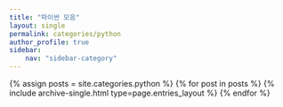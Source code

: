 ```yaml
---
title: "파이썬 모음"
layout: single
permalink: categories/python
author_profile: true
sidebar:                  
    nav: "sidebar-category"
---
```


 {% assign posts = site.categories.python %}
 {% for post in posts %} {% include archive-single.html type=page.entries_layout %} {% endfor %}


